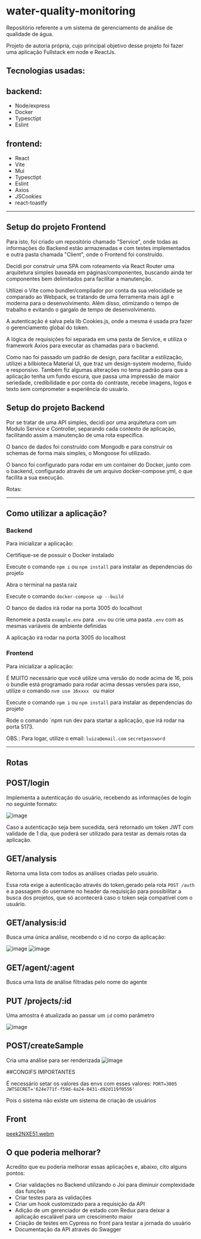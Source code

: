 # water-quality-monitoring
Repositório referente a um sistema de gerenciamento de análise de qualidade de água.

Projeto de autoria própria, cujo principal objetivo desse projeto foi fazer uma aplicação Fullstack em node e ReactJs.

## Tecnologias usadas:
## backend:
- Node/express
- Docker
- Typesctipt
- Eslint
## frontend:
- React
- Vite
- Mui
- Typesctipt
- Eslint
- Axios
- JSCookies
- react-toastfy

---

## Setup do projeto Frontend

Para isto, foi criado um repositório chamado "Service", onde todas as informações do Backend estão armazenadas e com testes implementados e outra pasta chamada "Client",
onde o Frontend foi construído.

Decidi por construir uma SPA com roteamento via React Router uma arquitetura simples baseada em páginas/componentes, buscando ainda ter componentes bem delimitados para facilitar a manutenção.

Utilizei o Vite como bundler/compilador por conta da sua velocidade se comparado ao Webpack, se tratando de uma ferramenta mais ágil e moderna para o desenvolvimento. Além disso,
otimizando o tempo de trabalho e evitando o gargalo de tempo de desenvolvimento.

A autenticação é salva pela lib Cookies.js, onde a mesma é usada pra fazer o gerenciamento global do token. 

A lógica de requisições foi separada em uma pasta de Service, e utiliza o framework Axios para executar as chamadas para o backend.

Como nao foi passado um padrão de design, para facilitar a estilização, utilizei a bilbioteca Material Ui, que traz um design-system moderno, fluido e responsivo. Também fiz algumas alterações no tema padrão para que a aplicação tenha um fundo escura, que passa uma impressão de maior seriedade, credibilidade e por conta do contraste, recebe imagens, logos e texto sem comprometer a experiência do usuário.

## Setup do projeto Backend

Por se tratar de uma API simples, decidi por uma arquitetura com um Modulo Service e Controller, separando cada contexto de aplicação, facilitando assim a manutenção de uma rota específica.

O banco de dados foi construído com Mongodb e para construir os schemas de forma mais simples, o Mongoose foi utilizado.

O banco foi configurado para rodar em um container do Docker, junto com o backend, configurado através de um arquivo docker-compose.yml, o que facilita a sua execução.

Rotas: 

---

## Como utilizar a aplicação?

### Backend


Para inicializar a aplicação:

Certifique-se de possuir o Docker instalado

Execute o comando `npm i` ou `npm install` para instalar as dependencias do projeto

Abra o terminal na pasta raiz

Execute o comando `docker-compose up --build`

O banco de dados irá rodar na porta 3005 do localhost

Renomeie a pasta `example.env` para `.env` ou crie uma pasta `.env` com as mesmas variáveis de ambiente definidas

A aplicação irá rodar na porta 3005 do localhost

### Frontend


Para inicializar a aplicação:

É MUITO necessário que você utilize uma versão do node acima de 16, pois o bundle está programado para rodar acima dessas versões
para isso, utilize o comando `nvm use 16xxxx ` ou maior

Execute o comando `npm i` ou `npm install` para instalar as dependencias do projeto

Rode o comando `npm run dev para startar a aplicação, que irá rodar na porta 5173.

OBS.: Para logar, utilize o email:
`luiza@email.com`
`secretpassword`


---

## Rotas

## POST/login

Implementa a autenticação do usuário, recebendo as informações de login no seguinte formato:

![image](https://github.com/Ludilly/water-quality-monitoring/assets/72472350/856d17f8-86ae-4843-8ac2-d747bbac272b)

Caso a autenticação seja bem sucedida, será retornado um token JWT com validade de 1 dia, que poderá ser utilizado para testar as demais rotas da aplicação.

## GET/analysis
Retorna uma lista com todos as análises criadas pelo usuário.

Essa rota exige a autenticação através do token,gerado pela rota `POST /auth` e a passagem do username no header da requisição para possibilitar a busca dos projetos, que só acontecerá caso o token seja compatível com o usuário.

## GET/analysis:id

Busca uma única análise, recebendo o id no corpo da aplicação:

![image](https://github.com/Ludilly/water-quality-monitoring/assets/72472350/1d435046-7430-49d7-9d6c-d7265ad8669e)
![image](https://github.com/Ludilly/water-quality-monitoring/assets/72472350/838271aa-196e-4442-8fb5-a16b2db21d10)

## GET/agent/:agent
Busca uma lista de análise filtradas pelo nome do agente

## PUT /projects/:id
Uma amostra é atualizada ao passar um `id` como parâmetro

![image](https://github.com/Ludilly/water-quality-monitoring/assets/72472350/8d44037e-4c9b-457c-8fb2-c1adabd92e73)

## POST/createSample

Cria uma análise para ser renderizada
![image](https://github.com/Ludilly/water-quality-monitoring/assets/72472350/99027260-77de-4007-9141-70abdb855a35)


##CONGIFS IMPORTANTES

É necessário setar os valores das envs com esses valores:
`PORT=3005`
`JWTSECRET='624e771f-f59d-4a24-8431-d92d119f0556'`

Pois o sistema não existe um sistema de criação de usuários

## Front

[peek2NXE51.webm](https://github.com/Ludilly/water-quality-monitoring/assets/72472350/4871ad90-e960-4e29-9a9e-e729e9ce907c)


## O que poderia melhorar?

Acredito que eu poderia melhorar essas aplicações e, abaixo, cito alguns pontos:
 - Criar validações no Backend utilizando o Joi para diminuir complexidade das funções
 - Criar testes para as validações
 - Criar um hook customizado para a requisição da API
 - Adição de um gerenciador de estado com Redux para deixar a aplicação escalável para um crescimento maior
 - Criação de testes em Cypress no front para testar a jornada do usuário
 - Documentação da API através do Swagger
